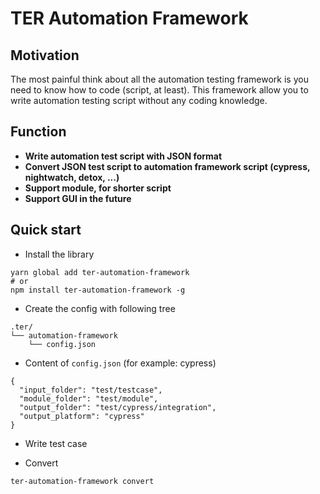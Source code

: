 # TER Automation Framework

## Motivation

The most painful think about all the automation testing framework is you need to know how to code (script, at least).
This framework allow you to write automation testing script without any coding knowledge.

## Function

* **Write automation test script with JSON format**
* **Convert JSON test script to automation framework script (cypress, nightwatch, detox, ...)**
* **Support module, for shorter script**
* **Support GUI in the future**

## Quick start

* Install the library
```
yarn global add ter-automation-framework
# or
npm install ter-automation-framework -g
```

* Create the config with following tree
```
.ter/
└── automation-framework
    └── config.json
```

* Content of `config.json` (for example: cypress)
```
{
  "input_folder": "test/testcase",
  "module_folder": "test/module",
  "output_folder": "test/cypress/integration",
  "output_platform": "cypress"
}
```

* Write test case

* Convert
```
ter-automation-framework convert
```